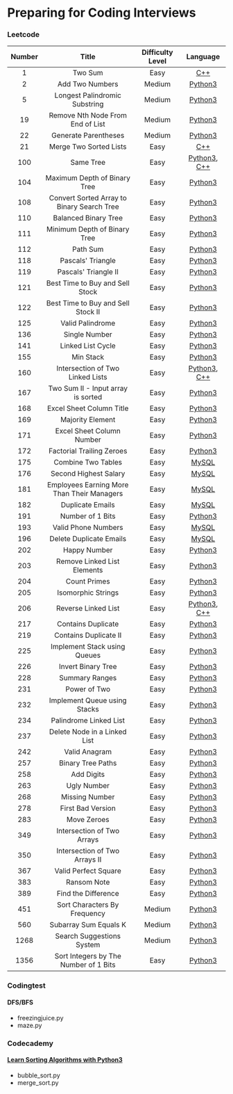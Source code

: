# Preparing for Coding Interviews

<!-- You can click the language (e.g. Python3) to see solution written in that language -->

### Leetcode

| Number |                   Title                    | Difficulty Level |                                          Language                                           |
| :----: | :----------------------------------------: | :--------------: | :-----------------------------------------------------------------------------------------: |
|   1    |              Two Sum                       |      Easy        |  [C++](https://github.com/jenehojinchoi/programming_problems/blob/main/leetcode/1.cpp)  |
|   2    |              Add Two Numbers               |      Medium      |  [Python3](https://github.com/jenehojinchoi/programming_problems/blob/main/leetcode/2.py)   |
|   5    |       Longest Palindromic Substring        |      Medium      |  [Python3](https://github.com/jenehojinchoi/programming_problems/blob/main/leetcode/5.py)   |
|   19   |      Remove Nth Node From End of List      |      Medium      |  [Python3](https://github.com/jenehojinchoi/programming_problems/blob/main/leetcode/19.py)  |
|   22   |      Generate Parentheses                  |      Medium      |  [Python3](https://github.com/jenehojinchoi/programming_problems/blob/main/leetcode/22.py)  |
|   21   |            Merge Two Sorted Lists          |      Easy        |  [C++](https://github.com/jenehojinchoi/programming_problems/blob/main/leetcode/21.cpp)  |
|  100   |                 Same Tree                  |       Easy       | [Python3](https://github.com/jenehojinchoi/programming_problems/blob/main/leetcode/100.py), [C++](https://github.com/jenehojinchoi/programming_problems/blob/main/leetcode/100.cpp)  |
|  104   |        Maximum Depth of Binary Tree        |       Easy       | [Python3](https://github.com/jenehojinchoi/programming_problems/blob/main/leetcode/104.py)  |
|  108   | Convert Sorted Array to Binary Search Tree |       Easy       | [Python3](https://github.com/jenehojinchoi/programming_problems/blob/main/leetcode/108.py)  |
|  110   |            Balanced Binary Tree            |       Easy       | [Python3](https://github.com/jenehojinchoi/programming_problems/blob/main/leetcode/110.py)  |
|  111   |        Minimum Depth of Binary Tree        |       Easy       | [Python3](https://github.com/jenehojinchoi/programming_problems/blob/main/leetcode/111.py)  |
|  112   |                  Path Sum                  |       Easy       | [Python3](https://github.com/jenehojinchoi/programming_problems/blob/main/leetcode/112.py)  |
|  118   |             Pascals' Triangle              |       Easy       | [Python3](https://github.com/jenehojinchoi/programming_problems/blob/main/leetcode/118.py)  |
|  119   |            Pascals' Triangle II            |       Easy       | [Python3](https://github.com/jenehojinchoi/programming_problems/blob/main/leetcode/119.py)  |
|  121   |      Best Time to Buy and Sell Stock       |       Easy       | [Python3](https://github.com/jenehojinchoi/programming_problems/blob/main/leetcode/121.py)  |
|  122   |     Best Time to Buy and Sell Stock II     |       Easy       | [Python3](https://github.com/jenehojinchoi/programming_problems/blob/main/leetcode/122.py)  |
|  125   |              Valid Palindrome              |       Easy       | [Python3](https://github.com/jenehojinchoi/programming_problems/blob/main/leetcode/125.py)  |
|  136   |               Single Number                |       Easy       | [Python3](https://github.com/jenehojinchoi/programming_problems/blob/main/leetcode/136.py)  |
|  141   |             Linked List Cycle              |       Easy       | [Python3](https://github.com/jenehojinchoi/programming_problems/blob/main/leetcode/141.py)  |
|  155   |                 Min Stack                  |       Easy       | [Python3](https://github.com/jenehojinchoi/programming_problems/blob/main/leetcode/155.py)  |
|  160   |      Intersection of Two Linked Lists      |       Easy       | [Python3](https://github.com/jenehojinchoi/programming_problems/blob/main/leetcode/160.py), [C++](https://github.com/jenehojinchoi/programming_problems/blob/main/leetcode/160.cpp)   |
|  167   |     Two Sum II - Input array is sorted     |       Easy       | [Python3](https://github.com/jenehojinchoi/programming_problems/blob/main/leetcode/167.py)  |
|  168   |          Excel Sheet Column Title          |       Easy       | [Python3](https://github.com/jenehojinchoi/programming_problems/blob/main/leetcode/168.py)  |
|  169   |              Majority Element              |       Easy       | [Python3](https://github.com/jenehojinchoi/programming_problems/blob/main/leetcode/169.py)  |
|  171   |         Excel Sheet Column Number          |       Easy       | [Python3](https://github.com/jenehojinchoi/programming_problems/blob/main/leetcode/171.py)  |
|  172   |         Factorial Trailing Zeroes          |       Easy       | [Python3](https://github.com/jenehojinchoi/programming_problems/blob/main/leetcode/172.py)  |
|  175   |             Combine Two Tables             |       Easy       |  [MySQL](https://github.com/jenehojinchoi/programming_problems/blob/main/leetcode/175.sql)  |
|  176   |           Second Highest Salary            |       Easy       |  [MySQL](https://github.com/jenehojinchoi/programming_problems/blob/main/leetcode/176.sql)  |
|  181   | Employees Earning More Than Their Managers |       Easy       |  [MySQL](https://github.com/jenehojinchoi/programming_problems/blob/main/leetcode/181.sql)  |
|  182   |              Duplicate Emails              |       Easy       |  [MySQL](https://github.com/jenehojinchoi/programming_problems/blob/main/leetcode/182.sql)  |
|  191   |              Number of 1 Bits              |       Easy       | [Python3](https://github.com/jenehojinchoi/programming_problems/blob/main/leetcode/191.py)  |
|  193   |            Valid Phone Numbers             |       Easy       |  [MySQL](https://github.com/jenehojinchoi/programming_problems/blob/main/leetcode/193.sql)  |
|  196   |          Delete Duplicate Emails           |       Easy       |  [MySQL](https://github.com/jenehojinchoi/programming_problems/blob/main/leetcode/196.sql)  |
|  202   |                Happy Number                |       Easy       | [Python3](https://github.com/jenehojinchoi/programming_problems/blob/main/leetcode/202.py)  |
|  203   |        Remove Linked List Elements         |       Easy       | [Python3](https://github.com/jenehojinchoi/programming_problems/blob/main/leetcode/203.py)  |
|  204   |                Count Primes                |       Easy       | [Python3](https://github.com/jenehojinchoi/programming_problems/blob/main/leetcode/204.py)  |
|  205   |             Isomorphic Strings             |       Easy       | [Python3](https://github.com/jenehojinchoi/programming_problems/blob/main/leetcode/205.py)  |
|  206   |            Reverse Linked List             |       Easy       | [Python3](https://github.com/jenehojinchoi/programming_problems/blob/main/leetcode/206.py), [C++](https://github.com/jenehojinchoi/programming_problems/blob/main/leetcode/206.cpp)  |
|  217   |             Contains Duplicate             |       Easy       | [Python3](https://github.com/jenehojinchoi/programming_problems/blob/main/leetcode/217.py)  |
|  219   |           Contains Duplicate II            |       Easy       | [Python3](https://github.com/jenehojinchoi/programming_problems/blob/main/leetcode/219.py)  |
|  225   |        Implement Stack using Queues        |       Easy       | [Python3](https://github.com/jenehojinchoi/programming_problems/blob/main/leetcode/225.py)  |
|  226   |             Invert Binary Tree             |       Easy       | [Python3](https://github.com/jenehojinchoi/programming_problems/blob/main/leetcode/226.py)  |
|  228   |               Summary Ranges               |       Easy       | [Python3](https://github.com/jenehojinchoi/programming_problems/blob/main/leetcode/228.py)  |
|  231   |                Power of Two                |       Easy       | [Python3](https://github.com/jenehojinchoi/programming_problems/blob/main/leetcode/231.py)  |
|  232   |        Implement Queue using Stacks        |       Easy       | [Python3](https://github.com/jenehojinchoi/programming_problems/blob/main/leetcode/232.py)  |
|  234   |           Palindrome Linked List           |       Easy       | [Python3](https://github.com/jenehojinchoi/programming_problems/blob/main/leetcode/234.py)  |
|  237   |        Delete Node in a Linked List        |       Easy       | [Python3](https://github.com/jenehojinchoi/programming_problems/blob/main/leetcode/237.py)  |
|  242   |               Valid Anagram                |       Easy       | [Python3](https://github.com/jenehojinchoi/programming_problems/blob/main/leetcode/242.py)  |
|  257   |             Binary Tree Paths              |       Easy       | [Python3](https://github.com/jenehojinchoi/programming_problems/blob/main/leetcode/257.py)  |
|  258   |                 Add Digits                 |       Easy       | [Python3](https://github.com/jenehojinchoi/programming_problems/blob/main/leetcode/258.py)  |
|  263   |                Ugly Number                 |       Easy       | [Python3](https://github.com/jenehojinchoi/programming_problems/blob/main/leetcode/263.py)  |
|  268   |               Missing Number               |       Easy       | [Python3](https://github.com/jenehojinchoi/programming_problems/blob/main/leetcode/268.py)  |
|  278   |             First Bad Version              |       Easy       | [Python3](https://github.com/jenehojinchoi/programming_problems/blob/main/leetcode/278.py)  |
|  283   |                Move Zeroes                 |       Easy       | [Python3](https://github.com/jenehojinchoi/programming_problems/blob/main/leetcode/283.py)  |
|  349   |         Intersection of Two Arrays         |       Easy       | [Python3](https://github.com/jenehojinchoi/programming_problems/blob/main/leetcode/349.py)  |
|  350   |       Intersection of Two Arrays II        |       Easy       | [Python3](https://github.com/jenehojinchoi/programming_problems/blob/main/leetcode/350.py)  |
|  367   |            Valid Perfect Square            |       Easy       | [Python3](https://github.com/jenehojinchoi/programming_problems/blob/main/leetcode/367.py)  |
|  383   |                Ransom Note                 |       Easy       | [Python3](https://github.com/jenehojinchoi/programming_problems/blob/main/leetcode/383.py)  |
|  389   |            Find the Difference             |       Easy       | [Python3](https://github.com/jenehojinchoi/programming_problems/blob/main/leetcode/389.py)  |
|  451   |           Sort Characters By Frequency     |       Medium      | [Python3](https://github.com/jenehojinchoi/programming_problems/blob/main/leetcode/451.py)  |
|  560   |           Subarray Sum Equals K            |      Medium      | [Python3](https://github.com/jenehojinchoi/programming_problems/blob/main/leetcode/560.py)  |
|  1268  |           Search Suggestions System        |      Medium      | [Python3](https://github.com/jenehojinchoi/programming_problems/blob/main/leetcode/1268.py)  |
|  1356  |   Sort Integers by The Number of 1 Bits    |       Easy       | [Python3](https://github.com/jenehojinchoi/programming_problems/blob/main/leetcode/1356.py) |

### Codingtest

#### DFS/BFS

- freezingjuice.py
- maze.py

### Codecademy

#### [Learn Sorting Algorithms with Python3](https://www.codecademy.com/learn/sorting-algorithms)

- bubble_sort.py
- merge_sort.py
